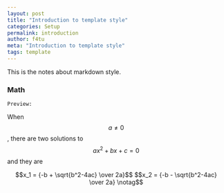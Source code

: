 ```yaml
---
layout: post
title: "Introduction to template style"
categories: Setup
permalink: introduction
author: f4tu
meta: "Introduction to template style"
tags: template
---
```


This is the notes about markdown style.

### Math
`Preview:`

When $$a \ne 0$$, there are two solutions to $$ax^2 + bx + c = 0$$ and they are
<div align="center">
  $$x_1 = {-b + \sqrt{b^2-4ac} \over 2a}$$
$$x_2 = {-b - \sqrt{b^2-4ac} \over 2a} \notag$$
</div>



